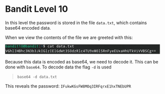 # Bandit Level 10

In this level the password is stored in the file `data.txt`, which contains base64 encoded data.

When we view the contents of the file we are greeted with this:

![b612b8db.png](../src/b612b8db.png)

Because this data is encoded as base64, we need to decode it. This can be done with `base64`. To decode data the flag `-d` is used
> `base64 -d data.txt`

This reveals the password: `IFukwKGsFW8MOq3IRFqrxE1hxTNEbUPR`
